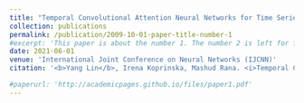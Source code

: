 ```yaml
---
title: "Temporal Convolutional Attention Neural Networks for Time Series Forecasting"
collection: publications
permalink: /publication/2009-10-01-paper-title-number-1
#excerpt: 'This paper is about the number 1. The number 2 is left for future work.'
date: 2021-06-01
venue: 'International Joint Conference on Neural Networks (IJCNN)'
citation: '<b>Yang Lin</b>, Irena Koprinska, Mashud Rana. <i>Temporal Convolutional Attention Neural Networks for Time Series Forecasting</i>, International Joint Conference on Neural Networks (IJCNN) 2021.'

#paperurl: 'http://academicpages.github.io/files/paper1.pdf'
---
```



<!--<b>Yang Lin</b>, Irena Koprinska, Mashud Rana. <i>Temporal Convolutional Attention Neural Networks for Time Series Forecasting</i>, International Joint Conference on Neural Networks (IJCNN) 2021.-->